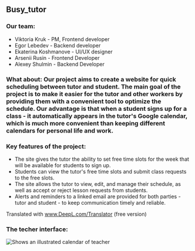 ## Busy_tutor


### Our team: 
   - Viktoria Kruk - PM, Frontend developer
   - Egor Lebedev - Backend developer
   - Ekaterina Koshmanove - UI/UX designer
   - Arsenii Rusin - Frontend Developer
   - Alexey Shulmin - Backend Developer
   
   
### What about:  Our project aims to create a website for quick scheduling between tutor and student. The main goal of the project is to make it easier for the tutor and other workers by providing them with a convenient tool to optimize the schedule. Our advantage is that when a student signs up for a class - it automatically appears in the tutor's Google calendar, which is much more convenient than keeping different calendars for personal life and work.

### Key features of the project:

- The site gives the tutor the ability to set free time slots for the week that will be available for students to sign up.
- Students can view the tutor's free time slots and submit class requests to the free slots.
- The site allows the tutor to view, edit, and manage their schedule, as well as accept or reject lesson requests from students.
- Alerts and reminders to a linked email are provided for both parties - tutor and student - to keep communication timely and reliable.

Translated with www.DeepL.com/Translator (free version)
### The techer interface: 
<picture>
  <source media="(prefers-color-scheme: dark)" srcset="https://github.com/mpvnlv/Busy_teacher/assets/88908152/5d87e37e-7e82-4b91-82ff-67160e5a6614">
  <source media="(prefers-color-scheme: light)" srcset="https://github.com/mpvnlv/Busy_teacher/assets/88908152/5d87e37e-7e82-4b91-82ff-67160e5a6614">
  <img alt="Shows an illustrated calendar of teacher" src="https://github.com/mpvnlv/Busy_teacher/assets/88908152/5d87e37e-7e82-4b91-82ff-67160e5a6614">
</picture>
